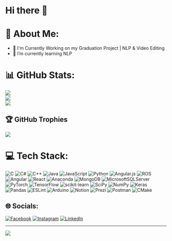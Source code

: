# Hi there 👋

# 💫 About Me:

- 🔭 I'm Currently Working on my Graduation Project | NLP & Video Editing 
- 🌱 I’m currently learning NLP

# 📊 GitHub Stats:
![](https://github-readme-stats.vercel.app/api?username=SarahOssama&theme=default&hide_border=false&include_all_commits=true&count_private=true)<br/>
![](https://github-readme-streak-stats.herokuapp.com/?user=SarahOssama&theme=default&hide_border=false)<br/>
![](https://github-readme-stats.vercel.app/api/top-langs/?username=SarahOssama&theme=default&hide_border=false&include_all_commits=true&count_private=true&layout=compact)

## 🏆 GitHub Trophies
![](https://github-profile-trophy.vercel.app/?username=SarahOssama&theme=darkhub&no-frame=false&no-bg=true&margin-w=4)


# 💻 Tech Stack:
![C](https://img.shields.io/badge/c-%2300599C.svg?style=flat&logo=c&logoColor=white) ![C#](https://img.shields.io/badge/c%23-%23239120.svg?style=flat&logo=c-sharp&logoColor=white) ![C++](https://img.shields.io/badge/c++-%2300599C.svg?style=flat&logo=c%2B%2B&logoColor=white) ![Java](https://img.shields.io/badge/java-%23ED8B00.svg?style=flat&logo=java&logoColor=white) ![JavaScript](https://img.shields.io/badge/javascript-%23323330.svg?style=flat&logo=javascript&logoColor=%23F7DF1E) ![Python](https://img.shields.io/badge/python-3670A0?style=flat&logo=python&logoColor=ffdd54) ![Angular.js](https://img.shields.io/badge/angular.js-%23E23237.svg?style=flat&logo=angularjs&logoColor=white) ![ROS](https://img.shields.io/badge/ros-%230A0FF9.svg?style=flat&logo=ros&logoColor=white) ![Angular](https://img.shields.io/badge/angular-%23DD0031.svg?style=flat&logo=angular&logoColor=white) ![React](https://img.shields.io/badge/react-%2320232a.svg?style=flat&logo=react&logoColor=%2361DAFB) ![Anaconda](https://img.shields.io/badge/Anaconda-%2344A833.svg?style=flat&logo=anaconda&logoColor=white) ![MongoDB](https://img.shields.io/badge/MongoDB-%234ea94b.svg?style=flat&logo=mongodb&logoColor=white) ![MicrosoftSQLServer](https://img.shields.io/badge/Microsoft%20SQL%20Sever-CC2927?style=flat&logo=microsoft%20sql%20server&logoColor=white) ![PyTorch](https://img.shields.io/badge/PyTorch-%23EE4C2C.svg?style=flat&logo=PyTorch&logoColor=white) ![TensorFlow](https://img.shields.io/badge/TensorFlow-%23FF6F00.svg?style=flat&logo=TensorFlow&logoColor=white) ![scikit-learn](https://img.shields.io/badge/scikit--learn-%23F7931E.svg?style=flat&logo=scikit-learn&logoColor=white) ![SciPy](https://img.shields.io/badge/SciPy-%230C55A5.svg?style=flat&logo=scipy&logoColor=%white) ![NumPy](https://img.shields.io/badge/numpy-%23013243.svg?style=flat&logo=numpy&logoColor=white) ![Keras](https://img.shields.io/badge/Keras-%23D00000.svg?style=flat&logo=Keras&logoColor=white) ![Pandas](https://img.shields.io/badge/pandas-%23150458.svg?style=flat&logo=pandas&logoColor=white) ![ESLint](https://img.shields.io/badge/ESLint-4B3263?style=flat&logo=eslint&logoColor=white) ![Arduino](https://img.shields.io/badge/-Arduino-00979D?style=flat&logo=Arduino&logoColor=white) ![Notion](https://img.shields.io/badge/Notion-%23000000.svg?style=flat&logo=notion&logoColor=white) ![Prezi](https://img.shields.io/badge/Prezi-%23000000.svg?style=flat&logo=Prezi&logoColor=white) ![Postman](https://img.shields.io/badge/Postman-FF6C37?style=flat&logo=postman&logoColor=white) ![CMake](https://img.shields.io/badge/CMake-%23008FBA.svg?style=flat&logo=cmake&logoColor=white)

## 🌐 Socials:
[![Facebook](https://img.shields.io/badge/Facebook-%231877F2.svg?logo=Facebook&logoColor=white)](https://facebook.com/https://www.facebook.com/sarah.osama.1806/) [![Instagram](https://img.shields.io/badge/Instagram-%23E4405F.svg?logo=Instagram&logoColor=white)](https://instagram.com/https://instagram.com/sarah_ussama?igshid=YmMyMTA2M2Y=) [![LinkedIn](https://img.shields.io/badge/LinkedIn-%230077B5.svg?logo=linkedin&logoColor=white)](https://linkedin.com/in/https://www.linkedin.com/in/sarah-osama-700695199) 


---
[![](https://visitcount.itsvg.in/api?id=SarahOssama&icon=0&color=0)](https://visitcount.itsvg.in)


